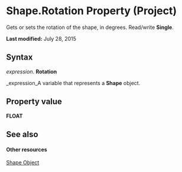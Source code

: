 
# Shape.Rotation Property (Project)
Gets or sets the rotation of the shape, in degrees. Read/write  **Single**.

 **Last modified:** July 28, 2015


## Syntax

 _expression_. **Rotation**

 _expression_A variable that represents a  **Shape** object.


## Property value

 **FLOAT**


## See also


#### Other resources


 [Shape Object](d2b32bcd-5595-a4a7-9772-feb25fd0103a.md)
